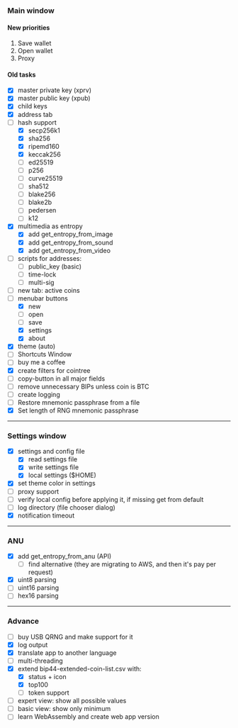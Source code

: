 ### Main window

#### New priorities

1. Save wallet
2. Open wallet
3. Proxy


#### Old tasks
- [x] master private key (xprv)
- [x] master public key (xpub)
- [x] child keys
- [x] address tab
- [ ] hash support
    - [x] secp256k1
    - [x] sha256
    - [x] ripemd160
    - [x] keccak256
    - [ ] ed25519
    - [ ] p256
    - [ ] curve25519
    - [ ] sha512
    - [ ] blake256
    - [ ] blake2b
    - [ ] pedersen
    - [ ] k12
- [x] multimedia as entropy
    - [x] add get_entropy_from_image
    - [x] add get_entropy_from_sound
    - [x] add get_entropy_from_video
- [ ] scripts for addresses:
    - [ ] public_key (basic)
    - [ ] time-lock
    - [ ] multi-sig
- [ ] new tab: active coins
- [ ] menubar buttons
    - [x] new
    - [ ] open
    - [ ] save
    - [x] settings
    - [x] about
- [x] theme (auto)
- [ ] Shortcuts Window
- [ ] buy me a coffee
- [x] create filters for cointree
- [ ] copy-button in all major fields
- [ ] remove unnecessary BIPs unless coin is BTC
- [ ] create logging
- [ ] Restore mnemonic passphrase from a file
- [x] Set length of RNG mnemonic passphrase

---

### Settings window

- [x] settings and config file
    - [x] read settings file
    - [x] write settings file
    - [x] local settings ($HOME)
- [x] set theme color in settings
- [ ] proxy support
- [ ] verify local config before applying it, if missing get from default
- [ ] log directory (file chooser dialog)
- [x] notification timeout

---

### ANU

- [x] add get_entropy_from_anu (API)
    - [ ] find alternative (they are migrating to AWS, and then it's pay per request)
- [x] uint8 parsing
- [ ] uint16 parsing
- [ ] hex16 parsing

---

### Advance

- [ ] buy USB QRNG and make support for it
- [x] log output
- [x] translate app to another language
- [ ] multi-threading
- [x] extend bip44-extended-coin-list.csv with:
    - [x] status + icon
    - [x] top100
    - [ ] token support
- [ ] expert view: show all possible values
- [ ] basic view: show only minimum 
- [ ] learn WebAssembly and create web app version